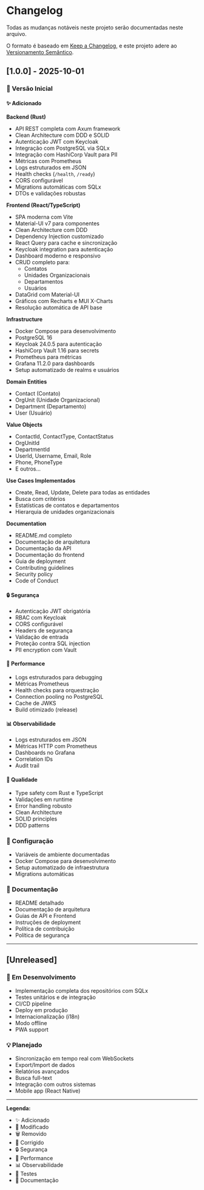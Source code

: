 # Changelog

Todas as mudanças notáveis neste projeto serão documentadas neste arquivo.

O formato é baseado em [Keep a Changelog](https://keepachangelog.com/pt-BR/1.0.0/),
e este projeto adere ao [Versionamento Semântico](https://semver.org/lang/pt-BR/).

## [1.0.0] - 2025-10-01

### 🎉 Versão Inicial

#### ✨ Adicionado

**Backend (Rust)**
- API REST completa com Axum framework
- Clean Architecture com DDD e SOLID
- Autenticação JWT com Keycloak
- Integração com PostgreSQL via SQLx
- Integração com HashiCorp Vault para PII
- Métricas com Prometheus
- Logs estruturados em JSON
- Health checks (`/health`, `/ready`)
- CORS configurável
- Migrations automáticas com SQLx
- DTOs e validações robustas

**Frontend (React/TypeScript)**
- SPA moderna com Vite
- Material-UI v7 para componentes
- Clean Architecture com DDD
- Dependency Injection customizado
- React Query para cache e sincronização
- Keycloak integration para autenticação
- Dashboard moderno e responsivo
- CRUD completo para:
  - Contatos
  - Unidades Organizacionais
  - Departamentos
  - Usuários
- DataGrid com Material-UI
- Gráficos com Recharts e MUI X-Charts
- Resolução automática de API base

**Infrastructure**
- Docker Compose para desenvolvimento
- PostgreSQL 16
- Keycloak 24.0.5 para autenticação
- HashiCorp Vault 1.16 para secrets
- Prometheus para métricas
- Grafana 11.2.0 para dashboards
- Setup automatizado de realms e usuários

**Domain Entities**
- Contact (Contato)
- OrgUnit (Unidade Organizacional)
- Department (Departamento)
- User (Usuário)

**Value Objects**
- ContactId, ContactType, ContactStatus
- OrgUnitId
- DepartmentId
- UserId, Username, Email, Role
- Phone, PhoneType
- E outros...

**Use Cases Implementados**
- Create, Read, Update, Delete para todas as entidades
- Busca com critérios
- Estatísticas de contatos e departamentos
- Hierarquia de unidades organizacionais

**Documentation**
- README.md completo
- Documentação de arquitetura
- Documentação da API
- Documentação do frontend
- Guia de deployment
- Contributing guidelines
- Security policy
- Code of Conduct

#### 🔒 Segurança
- Autenticação JWT obrigatória
- RBAC com Keycloak
- CORS configurável
- Headers de segurança
- Validação de entrada
- Proteção contra SQL injection
- PII encryption com Vault

#### 🚀 Performance
- Logs estruturados para debugging
- Métricas Prometheus
- Health checks para orquestração
- Connection pooling no PostgreSQL
- Cache de JWKS
- Build otimizado (release)

#### 📊 Observabilidade
- Logs estruturados em JSON
- Métricas HTTP com Prometheus
- Dashboards no Grafana
- Correlation IDs
- Audit trail

#### 🧪 Qualidade
- Type safety com Rust e TypeScript
- Validações em runtime
- Error handling robusto
- Clean Architecture
- SOLID principles
- DDD patterns

### 🔧 Configuração
- Variáveis de ambiente documentadas
- Docker Compose para desenvolvimento
- Setup automatizado de infraestrutura
- Migrations automáticas

### 📝 Documentação
- README detalhado
- Documentação de arquitetura
- Guias de API e Frontend
- Instruções de deployment
- Política de contribuição
- Política de segurança

---

## [Unreleased]

### 🚧 Em Desenvolvimento
- Implementação completa dos repositórios com SQLx
- Testes unitários e de integração
- CI/CD pipeline
- Deploy em produção
- Internacionalização (i18n)
- Modo offline
- PWA support

### 💡 Planejado
- Sincronização em tempo real com WebSockets
- Export/Import de dados
- Relatórios avançados
- Busca full-text
- Integração com outros sistemas
- Mobile app (React Native)

---

**Legenda:**
- ✨ Adicionado
- 🔧 Modificado
- 🗑️ Removido
- 🐛 Corrigido
- 🔒 Segurança
- 🚀 Performance
- 📊 Observabilidade
- 🧪 Testes
- 📝 Documentação

